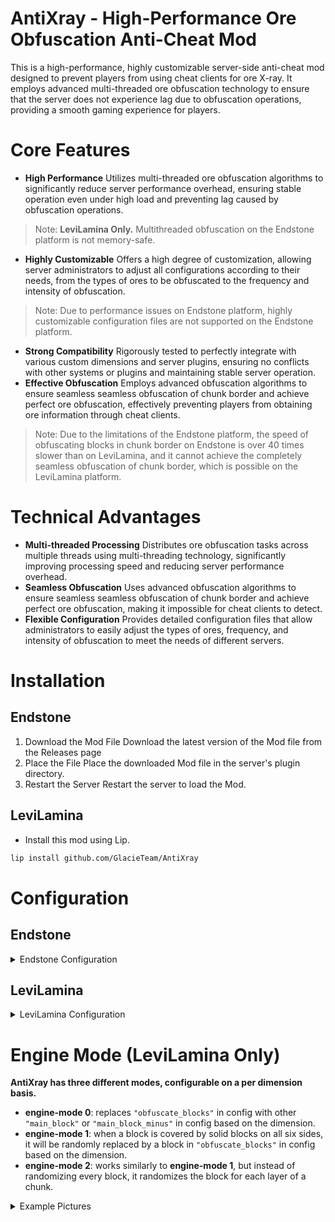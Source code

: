 # AntiXray - High-Performance Ore Obfuscation Anti-Cheat Mod
This is a high-performance, highly customizable server-side anti-cheat mod designed to prevent players from using cheat clients for ore X-ray. It employs advanced multi-threaded ore obfuscation technology to ensure that the server does not experience lag due to obfuscation operations, providing a smooth gaming experience for players.

# Core Features
- **High Performance** Utilizes multi-threaded ore obfuscation algorithms to significantly reduce server performance overhead, ensuring stable operation even under high load and preventing lag caused by obfuscation operations.  
> Note: **LeviLamina Only.** Multithreaded obfuscation on the Endstone platform is not memory-safe.
- **Highly Customizable** Offers a high degree of customization, allowing server administrators to adjust all configurations according to their needs, from the types of ores to be obfuscated to the frequency and intensity of obfuscation.
> Note: Due to performance issues on Endstone platform, highly customizable configuration files are not supported on the Endstone platform.
- **Strong Compatibility** Rigorously tested to perfectly integrate with various custom dimensions and server plugins, ensuring no conflicts with other systems or plugins and maintaining stable server operation.  
- **Effective Obfuscation** Employs advanced obfuscation algorithms to ensure seamless seamless obfuscation of chunk border and achieve perfect ore obfuscation, effectively preventing players from obtaining ore information through cheat clients.
> Note: Due to the limitations of the Endstone platform, the speed of obfuscating blocks in chunk border on Endstone is over 40 times slower than on LeviLamina, and it cannot achieve the completely seamless obfuscation of chunk border, which is possible on the LeviLamina platform.

# Technical Advantages
- **Multi-threaded Processing** Distributes ore obfuscation tasks across multiple threads using multi-threading technology, significantly improving processing speed and reducing server performance overhead.  
- **Seamless Obfuscation** Uses advanced obfuscation algorithms to ensure seamless seamless obfuscation of chunk border and achieve perfect ore obfuscation, making it impossible for cheat clients to detect.  
- **Flexible Configuration** Provides detailed configuration files that allow administrators to easily adjust the types of ores, frequency, and intensity of obfuscation to meet the needs of different servers.

# Installation
## Endstone
1. Download the Mod File Download the latest version of the Mod file from the Releases page
2. Place the File Place the downloaded Mod file in the server's plugin directory.
3. Restart the Server Restart the server to load the Mod.
## LeviLamina
- Install this mod using Lip.
```bash
lip install github.com/GlacieTeam/AntiXray
```

# Configuration
## Endstone
<details>
  <summary>Endstone Configuration</summary>

```json
{
    "obfuscate_border": false  // whether obfuscate chunck border, this will incur an additional performance overhead of 3-4 times.
}
```
</details>

## LeviLamina
<details>
  <summary>LeviLamina Configuration</summary>

```json
{
    "version": 0,  // config version, do NOT modify it 
    "max_threads": 4,  // The max number of threads used by the ore obfuscation engine, setting it to 0 means using the number of physical threads.
    "dimensions": {  // dimension config, you can also add custom dimensions
        "minecraft:nether": {
            "enable": true,    // enable obfuscation
            "engine_mode": 1,  // obfuscation engine mode, see engine mode for more details
            "max_height": 128,  // obfuscation max block y hight, must be a multiple of 16
            "update_radius": 2,  // update block radius, set it too large may cause performance issues.
            "obfuscate_blocks": [  // if you are using engine mode 0, these are blocks will hide, else are fake ores will send to clients.
                "minecraft:ancient_debris",
                "minecraft:nether_gold_ore",
                "minecraft:quartz_ore"
            ],
            "main_block": "minecraft:netherrack"  // optional. This will only be used in engine mode 0, will send ture ores as main block.
        },
        "minecraft:overworld": {
            "enable": true,
            "engine_mode": 2,
            "max_height": 256,
            "update_radius": 2,
            "obfuscate_blocks": [
                "minecraft:coal_ore",
                "minecraft:copper_ore",
                "minecraft:deepslate_coal_ore",
                "minecraft:deepslate_copper_ore",
                "minecraft:deepslate_diamond_ore",
                "minecraft:deepslate_emerald_ore",
                "minecraft:deepslate_gold_ore",
                "minecraft:deepslate_iron_ore",
                "minecraft:deepslate_lapis_ore",
                "minecraft:deepslate_redstone_ore",
                "minecraft:diamond_ore",
                "minecraft:emerald_ore",
                "minecraft:gold_ore",
                "minecraft:iron_ore",
                "minecraft:lapis_ore",
                "minecraft:raw_copper_block",
                "minecraft:raw_iron_block",
                "minecraft:redstone_ore"
            ],
            "main_block": "minecraft:stone",
            "main_block_minus": "minecraft:deepslate"   // optional. This will only be used in engine mode 0, will send ture ores as main block when block y is minus.
        }
        // You can also add custom dimensions here
    }
}
```
</details>

# Engine Mode (LeviLamina Only)
**AntiXray has three different modes, configurable on a per dimension basis.**
- **engine-mode 0**: replaces `"obfuscate_blocks"` in config with other `"main_block"` or `"main_block_minus"` in config based on the dimension.
- **engine-mode 1**: when a block is covered by solid blocks on all six sides, it will be randomly replaced by a block in `"obfuscate_blocks"` in config based on the dimension. 
- **engine-mode 2**: works similarly to **engine-mode 1**, but instead of randomizing every block, it randomizes the block for each layer of a chunk.

<details>
  <summary>Example Pictures</summary>

TODO

</details>